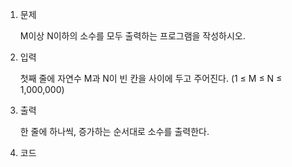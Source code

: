 1. 문제

   M이상 N이하의 소수를 모두 출력하는 프로그램을 작성하시오.

2. 입력

   첫째 줄에 자연수 M과 N이 빈 칸을 사이에 두고 주어진다. (1 ≤ M ≤ N ≤ 1,000,000)

3. 출력

   한 줄에 하나씩, 증가하는 순서대로 소수를 출력한다.

4. 코드